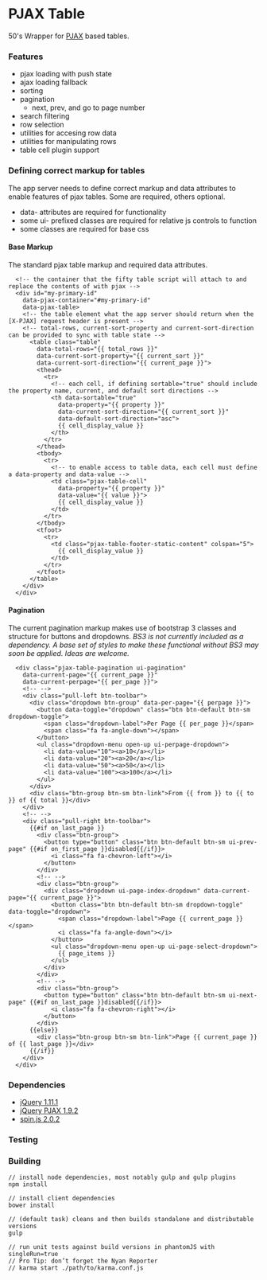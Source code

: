 # PJAX Table

50's Wrapper for [PJAX](https://github.com/defunkt/jquery-pjax) based tables.

### Features
  - pjax loading with push state
  - ajax loading fallback
  - sorting
  - pagination
    - next, prev, and go to page number
  - search filtering
  - row selection
  - utilities for accesing row data
  - utilities for manipulating rows
  - table cell plugin support

### Defining correct markup for tables
The app server needs to define correct markup and data attributes 
to enable features of pjax tables. Some are required, others optional. 

* data- attributes are required for functionality
* some ui- prefixed classes are required for relative js controls to function
* some classes are required for base css

#### Base Markup
The standard pjax table markup and required data attributes.
```
  <!-- the container that the fifty table script will attach to and replace the contents of with pjax -->
  <div id="my-primary-id" 
    data-pjax-container="#my-primary-id"
    data-pjax-table>
    <!-- the table element what the app server should return when the [X-PJAX] request header is present -->
    <!-- total-rows, current-sort-property and current-sort-direction can be provided to sync with table state -->
      <table class="table"
        data-total-rows="{{ total_rows }}" 
        data-current-sort-property="{{ current_sort }}"
        data-current-sort-direction="{{ current_page }}">
        <thead>
          <tr>
            <!-- each cell, if defining sortable="true" should include the property name, current, and default sort directions -->
            <th data-sortable="true"
              data-property="{{ property }}" 
              data-current-sort-direction="{{ current_sort }}" 
              data-default-sort-direction="asc">
              {{ cell_display_value }}
            </th>
          </tr>
        </thead>
        <tbody>
          <tr>
            <!-- to enable access to table data, each cell must define a data-property and data-value -->
            <td class="pjax-table-cell" 
              data-property="{{ property }}" 
              data-value="{{ value }}">
              {{ cell_display_value }}
            </td>
          </tr>
        </tbody>
        <tfoot>
          <tr>
            <td class="pjax-table-footer-static-content" colspan="5">
              {{ cell_display_value }}
            </td>
          </tr>
        </tfoot>
      </table>
    </div>
  </div>
```

#### Pagination
The current pagination markup makes use of bootstrap 3 classes and structure for buttons and dropdowns.
*BS3 is not currently included as a dependency. A base set of styles to make these functional without BS3 may soon be applied. Ideas are welcome.*
```
  <div class="pjax-table-pagination ui-pagination" 
    data-current-page="{{ current_page }}" 
    data-current-perpage="{{ per_page }}">
    <!-- -->
    <div class="pull-left btn-toolbar">
      <div class="dropdown btn-group" data-per-page="{{ perpage }}">
        <button data-toggle="dropdown" class="btn btn-default btn-sm dropdown-toggle">
          <span class="dropdown-label">Per Page {{ per_page }}</span>
          <span class="fa fa-angle-down"></span>
        </button>
        <ul class="dropdown-menu open-up ui-perpage-dropdown">
          <li data-value="10"><a>10</a></li>
          <li data-value="20"><a>20</a></li>
          <li data-value="50"><a>50</a></li>
          <li data-value="100"><a>100</a></li>
        </ul>
      </div>
      <div class="btn-group btn-sm btn-link">From {{ from }} to {{ to }} of {{ total }}</div>
    </div>
    <!-- -->
    <div class="pull-right btn-toolbar">
      {{#if on_last_page }}
        <div class="btn-group">
          <button type="button" class="btn btn-default btn-sm ui-prev-page" {{#if on_first_page }}disabled{{/if}}>
            <i class="fa fa-chevron-left"></i>
          </button>
        </div>
        <!-- -->
        <div class="btn-group">
          <div class="dropdown ui-page-index-dropdown" data-current-page="{{ current_page }}">
            <button class="btn btn-default btn-sm dropdown-toggle" data-toggle="dropdown">
              <span class="dropdown-label">Page {{ current_page }}</span>
              <i class="fa fa-angle-down"></i>
            </button>
            <ul class="dropdown-menu open-up ui-page-select-dropdown">
              {{ page_items }}
            </ul>
          </div>
        </div>
        <!-- -->
        <div class="btn-group">
          <button type="button" class="btn btn-default btn-sm ui-next-page" {{#if on_last_page }}disabled{{/if}}>
            <i class="fa fa-chevron-right"></i>
          </button>
        </div>
      {{else}}
        <div class="btn-group btn-sm btn-link">Page {{ current_page }} of {{ last_page }}</div>
      {{/if}}
    </div>
  </div>
```

### Dependencies
  - [jQuery 1.11.1](http://jquery.com/)
  - [jQuery PJAX 1.9.2](https://github.com/defunkt/jquery-pjax)
  - [spin.js 2.0.2](http://fgnass.github.io/spin.js/)

### Testing
  
### Building
    // install node dependencies, most notably gulp and gulp plugins
    npm install

    // install client dependencies
    bower install

    // (default task) cleans and then builds standalone and distributable versions
    gulp

    // run unit tests against build versions in phantomJS with singleRun=true 
    // Pro Tip: don’t forget the Nyan Reporter
    // karma start ./path/to/karma.conf.js

